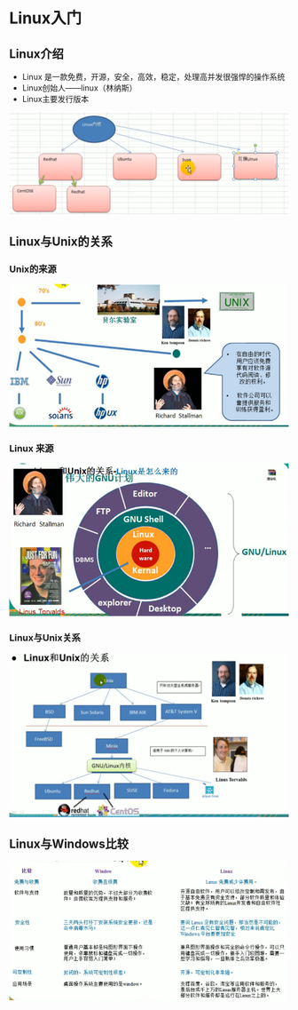 # Linux入门

## Linux介绍

- Linux 是一款免费，开源，安全，高效，稳定，处理高并发很强悍的操作系统
- Linux创始人——linux（林纳斯）
- Linux主要发行版本

![](asserts/image-20210504130806411.png)

## Linux与Unix的关系

### Unix的来源

![image-20210504131003060](asserts/image-20210504131003060.png)

### Linux 来源

![image-20210504131803173](asserts/image-20210504131803173.png)

### Linux与Unix关系

![image-20210504131936197](asserts/image-20210504131936197.png)

## Linux与Windows比较

![image-20210504132245485](asserts/image-20210504132245485.png)